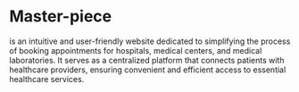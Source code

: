 # Master-piece
is an intuitive and user-friendly website dedicated to simplifying the process of booking appointments for hospitals, medical centers, and medical laboratories. It serves as a centralized platform that connects patients with healthcare providers, ensuring convenient and efficient access to essential healthcare services.
